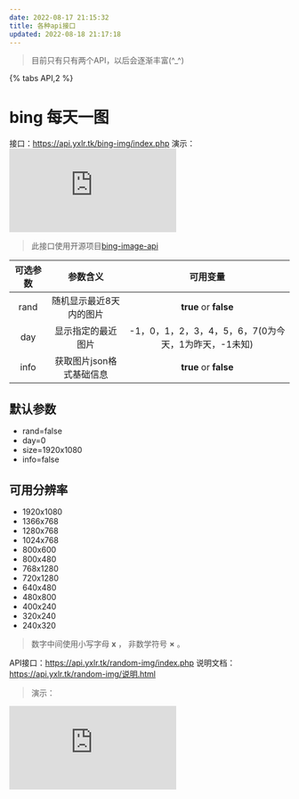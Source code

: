 ```yaml
---
date: 2022-08-17 21:15:32
title: 各种api接口
updated: 2022-08-18 21:17:18
---
```

> 目前只有只有两个API，以后会逐渐丰富(^_^)

{% tabs API,2 %}
<!-- tab bing每天一图 -->
# bing 每天一图
接口：https://api.yxlr.tk/bing-img/index.php
演示：
![bing-img](https://api.yxlr.tk/bing-img/index.php)

> 此接口使用开源项目[bing-image-api](https://github.com/mcxiaolan/bing-image-api)

| 可选参数 |         参数含义         |                       可用变量                       |
| :------: | :----------------------: | :--------------------------------------------------: |
|   rand   | 随机显示最近8天内的图片 |          **true** or **false**          |
|   day   |    显示指定的最近图片    | -1，0，1，2，3，4，5，6，7(0为今天，1为昨天，-1未知) |
|   info   | 获取图片json格式基础信息 |          **true** or **false**          |

## 默认参数

* rand=false
* day=0
* size=1920x1080
* info=false

## 可用分辨率

* 1920x1080
* 1366x768
* 1280x768
* 1024x768
* 800x600
* 800x480
* 768x1280
* 720x1280
* 640x480
* 480x800
* 400x240
* 320x240
* 240x320

> 数字中间使用小写字母 **x** ，
> 非数学符号 **×** 。
> 
<!-- endtab -->
<!-- tab 随机二次元图片 -->
API接口：https://api.yxlr.tk/random-img/index.php
说明文档：https://api.yxlr.tk/random-img/说明.html
> 演示：

![演示](https://api.yxlr.tk/random-img/index.php)
<!-- endtab>
{% endtabs %}

